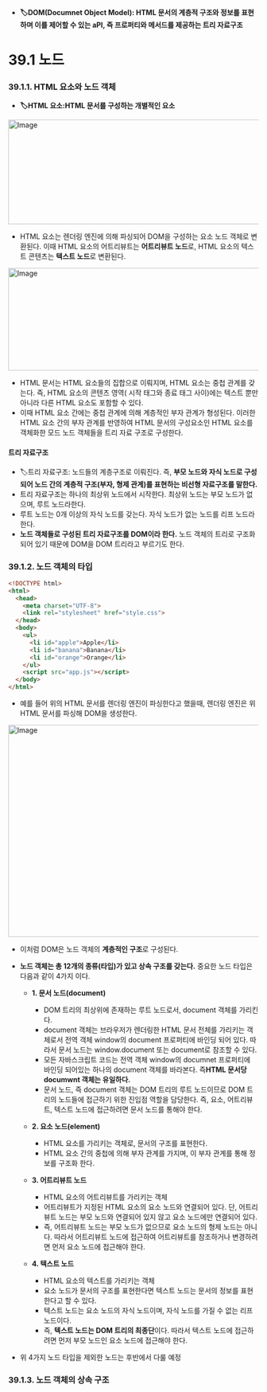 - **🏷️DOM(Documnet Object Model): HTML 문서의 계층적 구조와 정보를 표현하며 이를 제어할 수 있는 aPI, 즉 프로퍼티와 메서드를 제공하는 트리 자료구조**

# 39.1 노드
### 39.1.1. HTML 요소와 노드 객체
- **🏷️HTML 요소:HTML 문서를 구성하는 개별적인 요소**

<img width="780" height="210" alt="Image" src="https://github.com/user-attachments/assets/29938ae2-3642-43fa-af73-5afd1d996673" />

- HTML 요소는 렌더링 엔진에 의해 파싱되어 DOM을 구성하는 요소 노드 객체로 변환된다. 이때 HTML 요소의 어트리뷰트는 **어트리뷰트 노드**로, HTML 요소의 텍스트 콘텐츠는 **텍스트 노드**로 변환된다.

<img width="780" height="206" alt="Image" src="https://github.com/user-attachments/assets/0870dc5d-123f-4bfb-b47e-d0e113f00fdc" />

- HTML 문서는 HTML 요소들의 집합으로 이뤄지며, HTML 요소는 중첩 관계를 갖는다. 즉, HTML 요소의 콘텐츠 영역( 시작 태그와 종료 태그 사이)에는 텍스트 뿐만아니라 다른 HTML 요소도 포함할 수 있다.
- 이때 HTML 요소 간에는 중첩 관계에 의해 계층적인 부자 관계가 형성된다. 이러한 HTML 요소 간의 부자 관계를 반영하여 HTML 문서의 구성요소인 HTML 요소를 객체화한 모드 노드 객체들을 트리 자료 구조로 구성한다.

#### 트리 자료구조
- 🏷️트리 자료구조: 노드들의 계층구조로 이뤄진다. 즉, **부모 노드와 자식 노드로 구성되어 노드 간의 계층적 구조(부자, 형제 관계)를 표현하는 비선형 자료구조를 말한다.**
- 트리 자료구조는 하나의 최상위 노드에서 시작한다. 최상위 노드는 부모 노드가 없으며, 루트 노드라한다.
- 루트 노드는 0개 이상의 자식 노드를 갖는다. 자식 노드가 없는 노드를 리프 노드라 한다.
- **노드 객체들로 구성된 트리 자료구조를 DOM이라 한다.** 노드 객체의 트리로 구조화되어 있기 때문에 DOM을 DOM 트리라고 부르기도 한다.

### 39.1.2. 노드 객체의 타입
```html
<!DOCTYPE html>
<html>
  <head>
    <meta charset="UTF-8">
    <link rel="stylesheet" href="style.css">
  </head>
  <body>
    <ul>
      <li id="apple">Apple</li>
      <li id="banana">Banana</li>
      <li id="orange">Orange</li>
    </ul>
    <script src="app.js"></script>
  </body>
</html>
```
- 예를 들어 위의 HTML 문서를 렌더링 엔진이 파싱한다고 했을때, 렌더링 엔진은 위 HTML 문서를 파싱해 DOM을 생성한다.

<img width="1023" height="426" alt="Image" src="https://github.com/user-attachments/assets/38737e14-bab1-44e9-a0ba-4c7bee32ac1b" />

- 이처럼 DOM은 노드 객체의 **계층적인 구조**로 구성된다.
- **노드 객체는 총 12개의 종류(타입)가 있고 상속 구조를 갖는다.** 중요한 노드 타입은 다음과 같이 4가지 이다.
  - **1. 문서 노드(document)**
    - DOM 트리의 최상위에 존재하는 루트 노드로서, document 객체를 가리킨다.
    - document 객체는 브라우저가 렌더링한 HTML 문서 전체를 가리키는 객체로서 전역 객체 window의 document 프로퍼티에 바인딩 되어 있다. 따라서 문서 노드는 window.document 또는 document로 참조할 수 있다.
    - 모든 자바스크립트 코드는 전역 객체 window의 documnet 프로퍼티에 바인딩 되어있는 하나의 document 객체를 바라본다. 즉**HTML 문서당 documwnt 객체는 유일하다.**
    - 문서 노드, 즉 document 객체는 DOM 트리의 루트 노드이므로 DOM 트리의 노드들에 접근하기 위한 진입점 역할을 담당한다. 즉, 요소, 어트리뷰트, 텍스트 노드에 접근하려면 문서 노드를 통해야 한다.

  - **2. 요소 노드(element)**
    - HTML 요소를 가리키는 객체로, 문서의 구조를 표현한다.
    - HTML 요소 간의 중첩에 의해 부자 관계를 가지며, 이 부자 관계를 통해 정보를 구조화 한다.

  - **3. 어트리뷰트 노드**
    - HTML 요소의 어트리뷰트를 가리키는 객체
    - 어트리뷰트가 지정된 HTML 요소의 요소 노드와 연결되어 있다. 단, 어트리뷰트 노드는 부모 노드와 연결되어 있지 않고 요소 노드에만 연결되어 있다.
    - 즉, 어트리뷰트 노드는 부모 노드가 없으므로 요소 노드의 형제 노드는 아니다. 따라서 어트리뷰트 노드에 접근하여 어트리뷰트를 참조하거나 변경하려면 먼저 요소 노드에 접근해야 한다. 
 
  - **4. 텍스트 노드**
    - HTML 요소의 텍스트를 가리키는 객체
    - 요소 노드가 문서의 구조를 표현한다면 텍스트 노드는 문서의 정보를 표현한다고 할 수 있다.
    - 텍스트 노드는 요소 노드의 자식 노드이며, 자식 노드를 가질 수 없는 리프 노드이다.
    - 즉, **텍스트 노드는 DOM 트리의 최종단**이다. 따라서 텍스트 노드에 접근하려면 먼저 부모 노드인 요소 노드에 접근해야 한다.

- 위 4가지 노드 타입을 제외한 노드는 후반에서 다룰 예정

### 39.1.3. 노드 객체의 상속 구조
